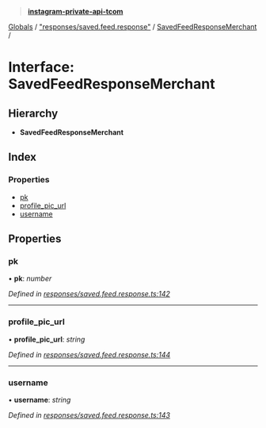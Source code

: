 > **[instagram-private-api-tcom](../README.md)**

[Globals](../README.md) / ["responses/saved.feed.response"](../modules/_responses_saved_feed_response_.md) / [SavedFeedResponseMerchant](_responses_saved_feed_response_.savedfeedresponsemerchant.md) /

# Interface: SavedFeedResponseMerchant

## Hierarchy

* **SavedFeedResponseMerchant**

## Index

### Properties

* [pk](_responses_saved_feed_response_.savedfeedresponsemerchant.md#pk)
* [profile_pic_url](_responses_saved_feed_response_.savedfeedresponsemerchant.md#profile_pic_url)
* [username](_responses_saved_feed_response_.savedfeedresponsemerchant.md#username)

## Properties

###  pk

• **pk**: *number*

*Defined in [responses/saved.feed.response.ts:142](https://github.com/cuonglnhust/instagram-private-api-tcom/blob/3e16058/src/responses/saved.feed.response.ts#L142)*

___

###  profile_pic_url

• **profile_pic_url**: *string*

*Defined in [responses/saved.feed.response.ts:144](https://github.com/cuonglnhust/instagram-private-api-tcom/blob/3e16058/src/responses/saved.feed.response.ts#L144)*

___

###  username

• **username**: *string*

*Defined in [responses/saved.feed.response.ts:143](https://github.com/cuonglnhust/instagram-private-api-tcom/blob/3e16058/src/responses/saved.feed.response.ts#L143)*